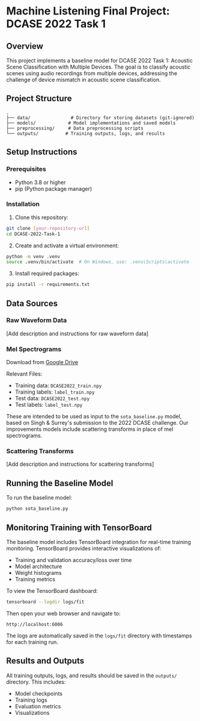 # Machine Listening Final Project: DCASE 2022 Task 1

## Overview
This project implements a baseline model for DCASE 2022 Task 1: Acoustic Scene Classification with Multiple Devices. The goal is to classify acoustic scenes using audio recordings from multiple devices, addressing the challenge of device mismatch in acoustic scene classification.

## Project Structure
```
.
├── data/               # Directory for storing datasets (git-ignored)
├── models/            # Model implementations and saved models
├── preprocessing/     # Data preprocessing scripts
└── outputs/          # Training outputs, logs, and results
```

## Setup Instructions

### Prerequisites
- Python 3.8 or higher
- pip (Python package manager)

### Installation
1. Clone this repository:
```bash
git clone [your-repository-url]
cd DCASE-2022-Task-1
```

2. Create and activate a virtual environment:
```bash
python -m venv .venv
source .venv/bin/activate  # On Windows, use: .venv\Scripts\activate
```

3. Install required packages:
```bash
pip install -r requirements.txt
```

## Data Sources

### Raw Waveform Data
[Add description and instructions for raw waveform data]

### Mel Spectrograms
Download from [Google Drive](https://drive.google.com/drive/folders/1m4in9I8e7DtPnJBLo7CYKqONKVYUwmr6)

Relevant Files:
- Training data: `DCASE2022_train.npy`
- Training labels: `label_train.npy`
- Test data: `DCASE2022_test.npy`
- Test labels: `label_test.npy`

These are intended to be used as input to the `sota_baseline.py` model, based on Singh & Surrey's submission to the 2022 DCASE challenge. Our improvements models include scattering transforms in place of mel spectrograms.

### Scattering Transforms
[Add description and instructions for scattering transforms]

## Running the Baseline Model

To run the baseline model:
```bash
python sota_baseline.py
```

## Monitoring Training with TensorBoard

The baseline model includes TensorBoard integration for real-time training monitoring. TensorBoard provides interactive visualizations of:
- Training and validation accuracy/loss over time
- Model architecture
- Weight histograms
- Training metrics

To view the TensorBoard dashboard:
```bash
tensorboard --logdir logs/fit
```

Then open your web browser and navigate to:
```
http://localhost:6006
```

The logs are automatically saved in the `logs/fit` directory with timestamps for each training run.

## Results and Outputs
All training outputs, logs, and results should be saved in the `outputs/` directory. This includes:
- Model checkpoints
- Training logs
- Evaluation metrics
- Visualizations